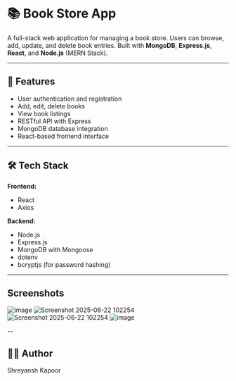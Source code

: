 # 📚 Book Store App

A full-stack web application for managing a book store. Users can browse, add, update, and delete book entries. Built with **MongoDB**, **Express.js**, **React**, and **Node.js** (MERN Stack).

---

## 🚀 Features

- User authentication and registration
- Add, edit, delete books
- View book listings
- RESTful API with Express
- MongoDB database integration
- React-based frontend interface

---

## 🛠️ Tech Stack

**Frontend:**
- React
- Axios

**Backend:**
- Node.js
- Express.js
- MongoDB with Mongoose
- dotenv
- bcryptjs (for password hashing)

---
## Screenshots
![image](https://github.com/user-attachments/assets/934aa024-0cc1-4e8d-9584-ac4a67c95a5b)
![Screenshot 2025-06-22 102254](https://github.com/user-attachments/assets/381fd086-e1ae-4928-b9ae-f318a8e4c845)
![Screenshot 2025-06-22 102254](https://github.com/user-attachments/assets/d470e5e8-8933-4616-999d-0068e47f3760)
![image](https://github.com/user-attachments/assets/7b75ffa9-ed6a-44d6-b06b-0a2f2d787e79)




--
## 🧑‍💻 Author
Shreyansh Kapoor


